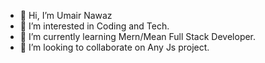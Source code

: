 - 👋 Hi, I’m Umair Nawaz
- 👀 I’m interested in Coding and Tech.
- 🌱 I’m currently learning Mern/Mean Full Stack Developer.
- 💞️ I’m looking to collaborate on Any Js project.
